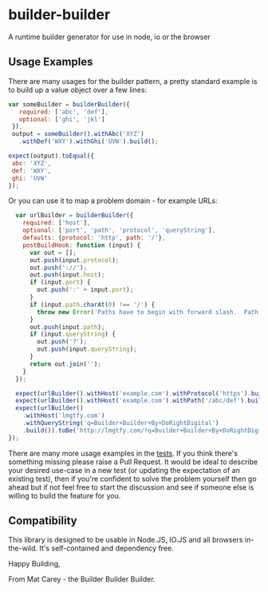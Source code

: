 # builder-builder
A runtime builder generator for use in node, io or the browser

## Usage Examples

There are many usages for the builder pattern, a pretty standard example is to build up a value object over a few lines:

 ````javascript
var someBuilder = builderBuilder({
    required: ['abc', 'def'],
    optional: ['ghi', 'jkl']
  }),
  output = someBuilder().withAbc('XYZ')
    .withDef('WXY').withGhi('UVW').build();

expect(output).toEqual({
  abc: 'XYZ',
  def: 'WXY',
  ghi: 'UVW'
});
````

Or you can use it to map a problem domain - for example URLs:

````javascript
  var urlBuilder = builderBuilder({
    required: ['host'],
    optional: ['port', 'path', 'protocol', 'queryString'],
    defaults: {protocol: 'http', path: '/'},
    postBuildHook: function (input) {
      var out = [];
      out.push(input.protocol);
      out.push('://');
      out.push(input.host);
      if (input.port) {
        out.push(':' + input.port);
      }
      if (input.path.charAt(0) !== '/') {
        throw new Error('Paths have to begin with forward slash.  Path provdied was: ' + input.path);
      }
      out.push(input.path);
      if (input.queryString) {
        out.push('?');
        out.push(input.queryString);
      }
      return out.join('');
    }
  });

  expect(urlBuilder().withHost('example.com').withProtocol('https').build()).toBe('https://example.com/');
  expect(urlBuilder().withHost('example.com').withPath('/abc/def').build()).toBe('http://example.com/abc/def');
  expect(urlBuilder()
    .withHost('lmgtfy.com')
    .withQueryString('q=Builder+Builder+By+DoRightDigital')
    .build()).toBe('http://lmgtfy.com/?q=Builder+Builder+By+DoRightDigital');
});
 ````

There are many more usage examples in the [tests](specs).  If you think there's something missing please raise a
 Pull Request.  It would be ideal to describe your desired use-case in a new test (or updating the expectation of an
 existing test), then if you're confident to solve the problem yourself then go ahead but if not feel free to start the
 discussion and see if someone else is willing to build the feature for you.

## Compatibility

This library is designed to be usable in Node.JS, IO.JS and all browsers in-the-wild.  It's self-contained and dependency free.

Happy Building,

From Mat Carey - the Builder Builder Builder.
